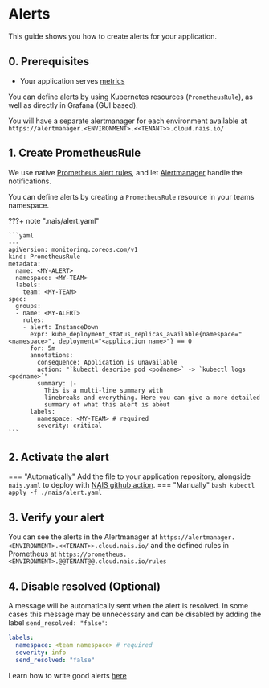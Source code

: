 # Alerts

This guide shows you how to create alerts for your application.

## 0. Prerequisites

- Your application serves [metrics](../metrics/expose.md)

You can define alerts by using Kubernetes resources (`PrometheusRule`), as well as directly in Grafana (GUI based).

You will have a separate alertmanager for each environment available at `https://alertmanager.<ENVIRONMENT>.<<TENANT>>.cloud.nais.io/`

## 1. Create PrometheusRule

We use native [Prometheus alert rules](https://prometheus.io/docs/prometheus/latest/configuration/alerting_rules/), and let [Alertmanager](https://prometheus.io/docs/alerting/latest/alertmanager/) handle the notifications.

You can define alerts by creating a `PrometheusRule` resource in your teams namespace.

???+ note ".nais/alert.yaml"

    ```yaml
    ---
    apiVersion: monitoring.coreos.com/v1
    kind: PrometheusRule
    metadata:
      name: <MY-ALERT>
      namespace: <MY-TEAM>
      labels:
        team: <MY-TEAM>
    spec:
      groups:
      - name: <MY-ALERT>
        rules:
        - alert: InstanceDown
          expr: kube_deployment_status_replicas_available{namespace="<namespace>", deployment="<application name>"} == 0
          for: 5m
          annotations:
            consequence: Application is unavailable
            action: "`kubectl describe pod <podname>` -> `kubectl logs <podname>`"
            summary: |-
              This is a multi-line summary with
              linebreaks and everything. Here you can give a more detailed
              summary of what this alert is about
          labels:
            namespace: <MY-TEAM> # required
            severity: critical
    ```

## 2. Activate the alert
=== "Automatically"
    Add the file to your application repository, alongside `nais.yaml` to deploy with [NAIS github action](../../cicd/github-action.md).
=== "Manually"
    ```bash
    kubectl apply -f ./nais/alert.yaml
    ```

## 3. Verify your alert
You can see the alerts in the Alertmanager at `https://alertmanager.<ENVIRONMENT>.<<TENANT>>.cloud.nais.io/` and the defined rules in Prometheus at `https://prometheus.<ENVIRONMENT>.@@TENANT@@.cloud.nais.io/rules`

## 4. Disable resolved (Optional)

A message will be automatically sent when the alert is resolved. In some cases this message may be unnecessary and can be disabled by adding the label `send_resolved: "false"`:

```yaml
labels:
  namespace: <team namespace> # required
  severity: info
  send_resolved: "false"
```

Learn how to write good alerts [here](../../../explanation/observability/alerts.md)